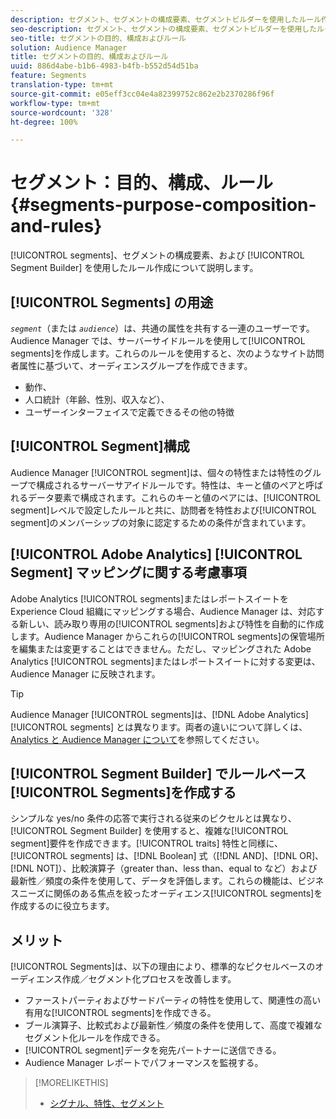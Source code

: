 ```yaml
---
description: セグメント、セグメントの構成要素、セグメントビルダーを使用したルール作成について説明します。
seo-description: セグメント、セグメントの構成要素、セグメントビルダーを使用したルール作成について説明します。
seo-title: セグメントの目的、構成およびルール
solution: Audience Manager
title: セグメントの目的、構成およびルール
uuid: 886d4abe-b1b6-4983-b4fb-b552d54d51ba
feature: Segments
translation-type: tm+mt
source-git-commit: e05eff3cc04e4a82399752c862e2b2370286f96f
workflow-type: tm+mt
source-wordcount: '328'
ht-degree: 100%

---
```



# セグメント：目的、構成、ルール {#segments-purpose-composition-and-rules}

[!UICONTROL segments]、セグメントの構成要素、および [!UICONTROL Segment Builder] を使用したルール作成について説明します。

## [!UICONTROL Segments] の用途

*`segment`*（または *`audience`*）は、共通の属性を共有する一連のユーザーです。Audience Manager では、サーバーサイドルールを使用して[!UICONTROL segments]を作成します。これらのルールを使用すると、次のようなサイト訪問者属性に基づいて、オーディエンスグループを作成できます。

* 動作、
* 人口統計（年齢、性別、収入など）、
* ユーザーインターフェイスで定義できるその他の特徴

## [!UICONTROL Segment]構成

Audience Manager [!UICONTROL segment]は、個々の特性または特性のグループで構成されるサーバーサアイドルールです。特性は、キーと値のペアと呼ばれるデータ要素で構成されます。これらのキーと値のペアには、[!UICONTROL segment]レベルで設定したルールと共に、訪問者を特性および[!UICONTROL segment]のメンバーシップの対象に認定するための条件が含まれています。

## [!UICONTROL Adobe Analytics] [!UICONTROL Segment] マッピングに関する考慮事項

Adobe Analytics [!UICONTROL segments]またはレポートスイートをExperience Cloud 組織にマッピングする場合、Audience Manager は、対応する新しい、読み取り専用の[!UICONTROL segments]および特性を自動的に作成します。Audience Manager からこれらの[!UICONTROL segments]の保管場所を編集または変更することはできません。ただし、マッピングされた Adobe Analytics [!UICONTROL segments]またはレポートスイートに対する変更は、Audience Manager に反映されます。

>[!TIP]
>
>Audience Manager [!UICONTROL segments]は、[!DNL Adobe Analytics] [!UICONTROL segments] とは異なります。両者の違いについて詳しくは、[Analytics と Audience Manager について](https://docs.adobe.com/content/help/ja-JP/analytics/integration/audience-analytics/audience-analytics-workflow/aam-analytics-segments.html)を参照してください。

## [!UICONTROL Segment Builder] でルールベース[!UICONTROL Segments]を作成する

シンプルな yes/no 条件の応答で実行される従来のピクセルとは異なり、[!UICONTROL Segment Builder] を使用すると、複雑な[!UICONTROL segment]要件を作成できます。[!UICONTROL traits] 特性と同様に、[!UICONTROL segments] は、[!DNL Boolean] 式（[!DNL AND]、[!DNL OR]、[!DNL NOT]）、比較演算子（greater than、less than、equal to など）および最新性／頻度の条件を使用して、データを評価します。これらの機能は、ビジネスニーズに関係のある焦点を絞ったオーディエンス[!UICONTROL segments]を作成するのに役立ちます。

## メリット

[!UICONTROL Segments]は、以下の理由により、標準的なピクセルベースのオーディエンス作成／セグメント化プロセスを改善します。

* ファーストパーティおよびサードパーティの特性を使用して、関連性の高い有用な[!UICONTROL segments]を作成できる。
* ブール演算子、比較式および最新性／頻度の条件を使用して、高度で複雑なセグメント化ルールを作成できる。
* [!UICONTROL segment]データを宛先パートナーに送信できる。
* Audience Manager レポートでパフォーマンスを監視する。

>[!MORELIKETHIS]
>
>* [シグナル、特性、セグメント](../../reference/signal-trait-segment.md)

